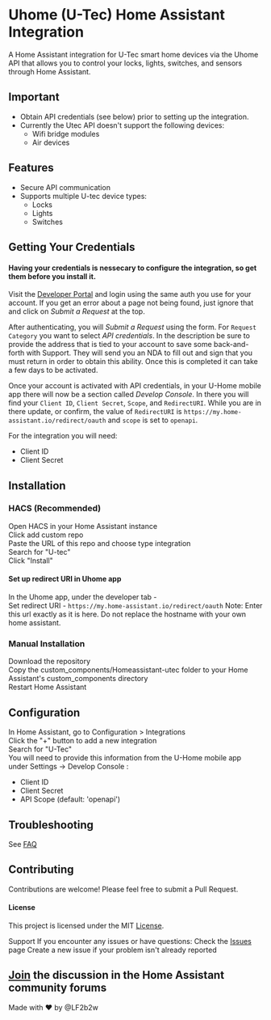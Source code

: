 # Uhome (U-Tec) Home Assistant Integration

A Home Assistant integration for U-Tec smart home devices via the Uhome API that allows you to control your locks, lights, switches, and sensors through Home Assistant.

## Important
- Obtain API credentials (see below) prior to setting up the integration.
- Currently the Utec API doesn't support the following devices:
	- Wifi bridge modules
	- Air devices

## Features
- Secure API communication
- Supports multiple U-tec device types:
    - Locks
    - Lights
    - Switches

## Getting Your Credentials
#### Having your credentials is nessecary to configure the integration, so get them before you install it.

Visit the [Developer Portal](https://developer.uhomelabs.com/hc/en-us/requests/new) and login using the same auth you use for your account. 
If you get an error about a page not being found, just ignore that and click on *Submit a Request* at the top.

After authenticating, you will *Submit a Request* using the form. For `Request Category` you want to select *API credentials*. In the description be sure to provide the address that is tied to your account to save some back-and-forth with Support. They will send you an NDA to fill out and sign that you must return in order to obtain this ability. Once this is completed it can take a few days to be activated.

Once your account is activated with API credentials, in your U-Home mobile app there will now be a section called *Develop Console*.  In there you will find your `Client ID`, `Client Secret`, `Scope`, and `RedirectURI`.  While you are in there update, or confirm, the value of `RedirectURI` is `https://my.home-assistant.io/redirect/oauth` and `scope` is set to `openapi`. 

For the integration you will need: 
- Client ID
- Client Secret

## Installation
### HACS (Recommended)
Open HACS in your Home Assistant instance\
Click add custom repo\
Paste the URL of this repo and choose type integration\
Search for "U-tec"\
Click "Install"
#### Set up redirect URI in Uhome app
In the Uhome app, under the developer tab -  
    Set redirect URI - `https://my.home-assistant.io/redirect/oauth`
Note: Enter this url exactly as it is here. Do not replace the hostname with your own home assistant.

### Manual Installation
Download the repository\
Copy the custom_components/Homeassistant-utec folder to your Home Assistant's custom_components directory\
Restart Home Assistant

## Configuration
In Home Assistant, go to Configuration > Integrations\
Click the "+" button to add a new integration\
Search for "U-Tec"\
You will need to provide this information from the U-Home mobile app under Settings -> Develop Console :
- Client ID
- Client Secret
- API Scope (default: 'openapi')


## Troubleshooting
See [FAQ](https://github.com/LF2b2w/Uhome-HA/discussions/2)
    
## Contributing
Contributions are welcome! Please feel free to submit a Pull Request.

#### License
This project is licensed under the MIT [License](./LICENSE).

Support
If you encounter any issues or have questions: Check the [Issues](https://github.com/LF2b2w/Uhome-HA/issues) page
Create a new issue if your problem isn't already reported

[Join](https://github.com/LF2b2w/Uhome-HA/discussions) the discussion in the Home Assistant community forums
---
Made with ❤️ by @LF2b2w
